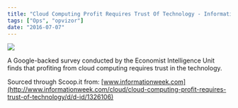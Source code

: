 ```yaml
---
title: "Cloud Computing Profit Requires Trust Of Technology - InformationWeek"
tags: ["Ops", "opvizor"]
date: "2016-07-07"
---
```


[![](https://www.opvizor.com/wp-content/uploads/2016/07/9d29417b-461c-4455-99c8-caeb58121f14.jpg)](http://www.informationweek.com/cloud/cloud-computing-profit-requires-trust-of-technology/d/d-id/1326106)

A Google-backed survey conducted by the Economist Intelligence Unit finds that profiting from cloud computing requires trust in the technology.

Sourced through Scoop.it from: [www.informationweek.com](http://www.informationweek.com/cloud/cloud-computing-profit-requires-trust-of-technology/d/d-id/1326106)
